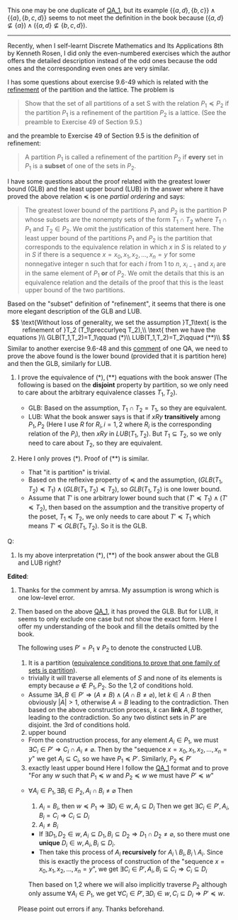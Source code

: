 This one may be one duplicate of [QA_1][1], but its example $\{\{a,d\},\{b,c\}\}\wedge\{\{a\},\{b,c,d\}\}$ seems to not meet the definition in the book because $(\{a,d\} \not\subseteq \{a\}) \wedge (\{a,d\} \not\subseteq \{b,c,d\})$.

---

Recently, when I self-learnt Discrete Mathematics and Its Applications 8th by Kenneth Rosen, I did only the even-numbered exercises which the author offers the detailed description instead of the odd ones because the odd ones and the corresponding even ones are very similar. 

I has some questions about exercise 9.6-49 which is related with the [refinement][2] of the partition and the lattice. The problem is
> Show that the set of all partitions of a set S with the relation $P_1 \preccurlyeq P_2$ if the partition $P_1$ is a refinement of the
partition $P_2$ is a lattice. (See the preamble to Exercise 49
of Section 9.5.)

and the preamble to Exercise 49 of Section 9.5 is the definition of refinement:
> A partition $P_1$ is called a refinement of the partition $P_2$ if
**every** set in $P_1$ is a **subset** of one of the sets in $P_2$.

I have some questions about the proof related with the greatest lower bound (GLB) and the least upper bound (LUB) in the answer where it have proved the above relation $\preccurlyeq$ is one *partial ordering* and says:
> The greatest lower bound of the partitions $P_1$ and
$P_2$ is the partition P whose subsets are the nonempty sets of
the form $T_1 \cap T_2$ where $T_1 \cap P_1$ and $T_2 \in P_2$. We omit the
justification of this statement here. The least upper bound of
the partitions $P_1$ and $P_2$ is the partition that corresponds to
the equivalence relation in which $x$ in $S$ is related to $y$ in $S$
if there is a sequence $x = x_0, x_1, x_2, \ldots , x_n = y$ for some
nonnegative integer n such that for each $i$ from 1 to $n$, $x_{i−1}$
and $x_{i}$ are in the same element of $P_1$ **or** of $P_2$. We omit the details that this is an equivalence relation and the details of the
proof that this is the least upper bound of the two partitions.

Based on the "subset" definition of "refinement", it seems that there is one more elegant description of the GLB and LUB.
$$
\text{Without loss of generality, we set the assumption }T_1\text{ is the refinement of }T_2 (T_1\preccurlyeq T_2),\\
\text{ then we have the equations }\\
GLB(T_1,T_2)=T_1\qquad (*)\\
LUB(T_1,T_2)=T_2\qquad (**)\\
$$
Similar to another exercise 9.6-48 and this [comment][3] of one QA, we need to prove the above found is the lower bound (provided that it is partition here) and then the GLB, similarly for LUB.

1. I prove the equivalence of $(*),(**)$ equations with the book answer (The following is based on the **disjoint** property by partition, so we only need to care about the arbitrary equivalence classes $T_1,T_2$).
     - GLB: Based on the assumption, $T_1\cap T_2=T_1$, so they are equivalent.
     - LUB: What the book answer says is that if $x R y$ **transitively** among $P_1,P_2$ (Here I use $R$ for $R_i,i=1,2$ where $R_i$ is the corresponding relation of the $P_i$), then $x R y$ in $LUB(T_1,T_2)$. 
       But $T_1 \subseteq T_2$, so we only need to care about $T_2$, so they are equivalent.

2. Here I only proves $(*)$. Proof of $(**)$ is similar.
     - That "it is partition" is trivial.
     - Based on the reflexive property of $\preccurlyeq$ and the assumption, $(GLB(T_1,T_2) \preccurlyeq T_1)\wedge (GLB(T_1,T_2) \preccurlyeq T_2)$, so 
       $GLB(T_1,T_2)$ is one lower bound.
     - Assume that $T'$ is one arbitrary lower bound such that $(T' \preccurlyeq T_1)\wedge (T' \preccurlyeq T_2)$, then based on the assumption and the transitive property of the poset,
       $T_1 \preccurlyeq T_2$, we only needs to care about $T' \preccurlyeq T_1$ which means $T' \preccurlyeq GLB(T_1,T_2)$. So it is the GLB.

Q:

1. Is my above interpretation $(*),(**)$ of the book answer about the GLB and LUB right?

**Edited**:

1. Thanks for the comment by amrsa. My assumption is wrong which is one low-level error.

2. Then based on the above [QA_1][1], it has proved the GLB. But for LUB, it seems to only exclude one case but not show the exact form. Here I offer my understanding of the book and fill the details omitted by the book.

   The following uses $P'=P_1\vee P_2$ to denote the constructed LUB.
   1. It is a partition ([equivalence conditions to prove that one family of sets is partition](https://en.wikipedia.org/wiki/Partition_of_a_set#Definition_and_notation)).
     - trivially it will traverse all elements of $S$ and none of its elements is empty because $\varnothing \notin P_1,P_2$. 
       So the 1,2 of conditions hold.
     - Assume $\exists A,B\in P' \Rightarrow (A\neq B)\wedge (A\cap B\neq\varnothing)$, let $k\in A\cap B$
       then obviously $|A|>1$, otherwise $A=B$ leading to the contradiction.
       Then based on the above construction process, $k$ can **link** $A,B$ together, leading to the contradiction.
       So any two distinct sets in $P'$ are disjoint. the 3rd of conditions hold.
   2. upper bound
     - From the construction process, for any element $A_i\in P_1$, we must $\exists C_i\in P'\Rightarrow C_i\cap A_i\neq\varnothing$. Then by the "sequence $x = x_0, x_1, x_2, \ldots , x_n = y$" we get $A_i\subseteq C_i$, so we have $P_1\preccurlyeq P'$. Similarly, 
       $P_2\preccurlyeq P'$
   3. exactly least upper bound
     Here I follow the [QA_1][1] format and to prove "For any $w$ such that $P_1\preccurlyeq w$ and $P_2\preccurlyeq w$ we must have $P'\preccurlyeq w$"
     - $\forall A_i\in P_1, \exists B_i\in P_2, A_i\cap B_i\neq \varnothing$
       Then
       1. $A_i=B_i$, then $w\preccurlyeq P_1\Rightarrow \exists D_i\in w, A_i\subseteq D_i$
         Then we get $\exists C_i\in P', A_i,B_i=C_i\Rightarrow C_i\subseteq D_i$
       2. $A_i\neq B_i$
         - If $\exists D_1,D_2\in w, A_i\subseteq D_1,B_i\subseteq D_2\Rightarrow D_1\cap D_2\neq\varnothing$,
           so there must one **unique** $D_i\in w, A_i,B_i\subseteq D_i$.
         - Then take this process of $A_i$ **recursively** for $A_i\setminus B_i,B_i\setminus A_i$.
           Since this is exactly the process of construction of the "sequence $x = x_0, x_1, x_2, \ldots , x_n = y$", we get $\exists C_i\in P', A_i,B_i\subseteq C_i\Rightarrow C_i\subseteq D_i$
       
       Then based on 1,2 where we will also implicitly traverse $P_2$ although only assume $\forall A_i\in P_1$, we get $\forall C_i\in P',\exists D_i\in w,C_i\subseteq D_i\Rightarrow P'\preccurlyeq w$.
    
    Please point out errors if any. Thanks beforehand.

  [1]: https://math.stackexchange.com/a/937481/1059606
  [2]: https://en.wikipedia.org/wiki/Partition_refinement
  [3]: https://math.stackexchange.com/questions/2516124/is-this-poset-a-lattice-where-are-is-the-refinement-of-the-partitions-of-s#comment5196221_2516124